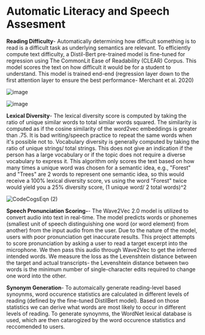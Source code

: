 # Automatic Literacy and Speech Assesment


**Reading Difficulty**-  Automatically determining how difficult something is to read is a difficult task as underlying 
                 semantics are relevant. To efficiently compute text difficulty, a Distil-Bert pre-trained model is fine-tuned for regression 
                 using The CommonLit Ease of Readability (CLEAR) Corpus. This model scores the text on how difficult it would be for a student
                 to understand. This model is trained end-end (regression layer down to 
the first attention layer to ensure the best performance- Merchant et al. 2020)
 
![image](https://user-images.githubusercontent.com/97781863/183447368-c2738b41-d6e2-40bd-8f74-99c09e3e5054.png)


![image](https://user-images.githubusercontent.com/97781863/183444398-2ce60ecb-a42a-4db0-a4f2-436ecb50461b.png)


**Lexical Diversity**-  The lexical diversity score is computed by taking the ratio of unique similar words to total similar words 
                  squared. The similarity is computed as if the cosine similarity of the word2vec embeddings is greater than .75. It is bad writing/speech 
                  practice to repeat the same words when it's possible not to. Vocabulary diversity is generally computed by taking the ratio of unique 
                  strings/ total strings. This does not give an indication if the person has a large vocabulary or if the topic does not require a diverse 
                  vocabulary to express it. This algorithm only scores the text based on how many times a unique word was chosen for a semantic idea, e.g., 
                  "Forest" and "Trees" are 2 words to represent one semantic idea, so this would receive a 100% lexical diversity score, vs using the word
                  "Forest" twice would yield you a 25% diversity score, (1 unique word/ 2 total words)^2
                  
![CodeCogsEqn (2)](https://user-images.githubusercontent.com/97781863/185194058-49a7ef4e-821e-42de-80a5-d6e80d1015fd.gif)

                                  
**Speech Pronunciation Scoring-**-  The Wave2Vec 2.0 model is utilized to convert audio into text in real-time. The model predicts words or phonemes
                  (smallest unit of speech distinguishing one word (or word element) from another) from the input audio from the user. Due to the nature of the model, 
                  users with poor pronunciation get inaccurate results. This project attempts to score pronunciation by asking a user to read a target excerpt into the 
                  microphone. We then pass this audio through Wave2Vec to get the inferred intended words. We measure the loss as the Levenshtein distance between the 
                  target and actual transcripts- the Levenshtein distance between two words is the minimum number of single-character edits required to change one word 
                  into the other.

**Synonym Generation**- To automaically generate reading-level based synoynms, word occurence statistics are calculated in different levels of reading
                   (defined by the fine-tuned DistilBert model). Based on those statistics we can derive what words are most likely to occur in different levels
                   of reading. To generate synoynms, the WordNet lexical database is used, which are then catarogized by the word occurence statistics and reccomended
                   to users.

